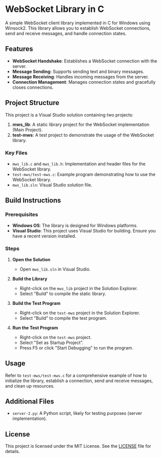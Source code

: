 # WebSocket Library in C

A simple WebSocket client library implemented in C for Windows using Winsock2. This library allows you to establish WebSocket connections, send and receive messages, and handle connection states.

## Features

- **WebSocket Handshake**: Establishes a WebSocket connection with the server.
- **Message Sending**: Supports sending text and binary messages.
- **Message Receiving**: Handles incoming messages from the server.
- **Connection Management**: Manages connection states and gracefully closes connections.

## Project Structure

This project is a Visual Studio solution containing two projects:

1. **mws_lib**: A static library project for the WebSocket implementation (Main Project).
2. **test-mws**: A test project to demonstrate the usage of the WebSocket library.

### Key Files

- `mws_lib.c` and `mws_lib.h`: Implementation and header files for the WebSocket library.
- `test-mws/test-mws.c`: Example program demonstrating how to use the WebSocket library.
- `mws_lib.sln`: Visual Studio solution file.

## Build Instructions

### Prerequisites

- **Windows OS**: The library is designed for Windows platforms.
- **Visual Studio**: This project uses Visual Studio for building. Ensure you have a recent version installed.

### Steps

1. **Open the Solution**
   - Open `mws_lib.sln` in Visual Studio.

2. **Build the Library**
   - Right-click on the `mws_lib` project in the Solution Explorer.
   - Select "Build" to compile the static library.

3. **Build the Test Program**
   - Right-click on the `test-mws` project in the Solution Explorer.
   - Select "Build" to compile the test program.

4. **Run the Test Program**
   - Right-click on the `test-mws` project.
   - Select "Set as Startup Project".
   - Press F5 or click "Start Debugging" to run the program.

## Usage

Refer to `test-mws/test-mws.c` for a comprehensive example of how to initialize the library, establish a connection, send and receive messages, and clean up resources.

## Additional Files

- `server-2.py`: A Python script, likely for testing purposes (server implementation).


## License

This project is licensed under the MIT License. See the [LICENSE](LICENSE) file for details.

